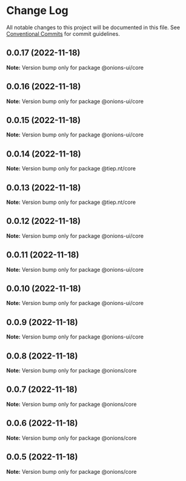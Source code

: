 # Change Log

All notable changes to this project will be documented in this file.
See [Conventional Commits](https://conventionalcommits.org) for commit guidelines.

## 0.0.17 (2022-11-18)

**Note:** Version bump only for package @onions-ui/core





## 0.0.16 (2022-11-18)

**Note:** Version bump only for package @onions-ui/core





## 0.0.15 (2022-11-18)

**Note:** Version bump only for package @onions-ui/core





## 0.0.14 (2022-11-18)

**Note:** Version bump only for package @tiep.nt/core





## 0.0.13 (2022-11-18)

**Note:** Version bump only for package @tiep.nt/core





## 0.0.12 (2022-11-18)

**Note:** Version bump only for package @onions-ui/core





## 0.0.11 (2022-11-18)

**Note:** Version bump only for package @onions-ui/core





## 0.0.10 (2022-11-18)

**Note:** Version bump only for package @onions-ui/core





## 0.0.9 (2022-11-18)

**Note:** Version bump only for package @onions-ui/core





## 0.0.8 (2022-11-18)

**Note:** Version bump only for package @onions/core





## 0.0.7 (2022-11-18)

**Note:** Version bump only for package @onions/core





## 0.0.6 (2022-11-18)

**Note:** Version bump only for package @onions/core





## 0.0.5 (2022-11-18)

**Note:** Version bump only for package @onions/core
